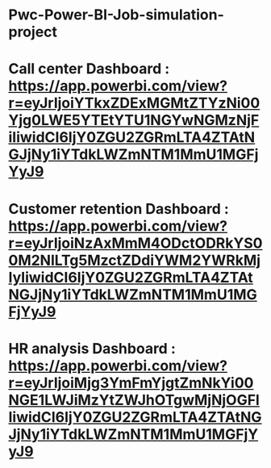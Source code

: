 # Pwc-Power-BI-Job-simulation-project

# Call center Dashboard  : https://app.powerbi.com/view?r=eyJrIjoiYTkxZDExMGMtZTYzNi00Yjg0LWE5YTEtYTU1NGYwNGMzNjFiIiwidCI6IjY0ZGU2ZGRmLTA4ZTAtNGJjNy1iYTdkLWZmNTM1MmU1MGFjYyJ9

# Customer retention Dashboard : https://app.powerbi.com/view?r=eyJrIjoiNzAxMmM4ODctODRkYS00M2NlLTg5MzctZDdiYWM2YWRkMjIyIiwidCI6IjY0ZGU2ZGRmLTA4ZTAtNGJjNy1iYTdkLWZmNTM1MmU1MGFjYyJ9

# HR analysis Dashboard : https://app.powerbi.com/view?r=eyJrIjoiMjg3YmFmYjgtZmNkYi00NGE1LWJiMzYtZWJhOTgwMjNjOGFlIiwidCI6IjY0ZGU2ZGRmLTA4ZTAtNGJjNy1iYTdkLWZmNTM1MmU1MGFjYyJ9
